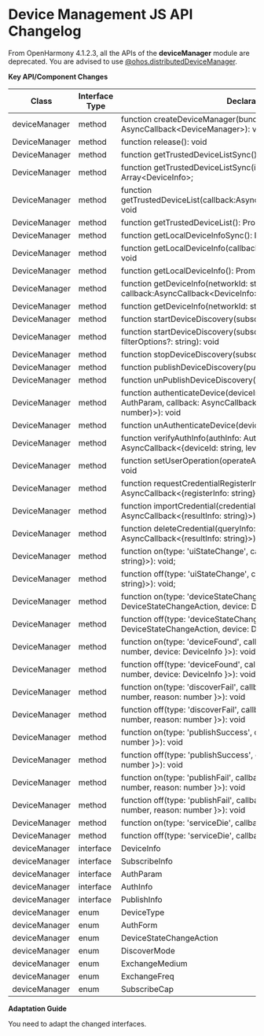 # Device Management JS API Changelog

From OpenHarmony 4.1.2.3, all the APIs of the **deviceManager** module are deprecated. You are advised to use [@ohos.distributedDeviceManager](../../../application-dev/reference/apis/js-apis-distributedDeviceManager.md).

**Key API/Component Changes**

| Class| Interface Type| Declaration| Change Type|
| -- | -- | -- | -- |
| deviceManager | method | function createDeviceManager(bundleName: string, callback: AsyncCallback&lt;DeviceManager&gt;): void | Deprecated|
| DeviceManager | method | function release(): void | Deprecated|
| DeviceManager | method | function getTrustedDeviceListSync(): Array&lt;DeviceInfo&gt; |Deprecated|
| DeviceManager | method | function getTrustedDeviceListSync(isRefresh: boolean): Array&lt;DeviceInfo&gt;; | Deprecated|
| DeviceManager | method | function getTrustedDeviceList(callback:AsyncCallback&lt;Array&lt;DeviceInfo&gt;&gt;): void | Deprecated|
| DeviceManager | method | function getTrustedDeviceList(): Promise&lt;Array&lt;DeviceInfo&gt;&gt; | Deprecated|
| DeviceManager | method | function getLocalDeviceInfoSync(): DeviceInfo | Deprecated|
| DeviceManager | method | function getLocalDeviceInfo(callback:AsyncCallback&lt;DeviceInfo&gt;): void | Deprecated|
| DeviceManager | method | function getLocalDeviceInfo(): Promise&lt;DeviceInfo&gt; | Deprecated|
| DeviceManager | method | function getDeviceInfo(networkId: string, callback:AsyncCallback&lt;DeviceInfo&gt;): void | Deprecated|
| DeviceManager | method | function getDeviceInfo(networkId: string): Promise&lt;DeviceInfo&gt; | Deprecated|
| DeviceManager | method | function startDeviceDiscovery(subscribeInfo: SubscribeInfo): void | Deprecated|
| DeviceManager | method | function startDeviceDiscovery(subscribeInfo: SubscribeInfo, filterOptions?: string): void | Deprecated|
| DeviceManager | method | function stopDeviceDiscovery(subscribeId: number): void | Deprecated|
| DeviceManager | method | function publishDeviceDiscovery(publishInfo: PublishInfo): void | Deprecated|
| DeviceManager | method | function unPublishDeviceDiscovery(publishId: number): void | Deprecated|
| DeviceManager | method | function authenticateDevice(deviceInfo: DeviceInfo, authParam: AuthParam, callback: AsyncCallback&lt;{deviceId: string, pinToken ?: number}&gt;): void | Deprecated|
| DeviceManager | method | function unAuthenticateDevice(deviceInfo: DeviceInfo): void | Deprecated|
| DeviceManager | method | function verifyAuthInfo(authInfo: AuthInfo, callback: AsyncCallback&lt;{deviceId: string, level: number}&gt;): void | Deprecated|
| DeviceManager | method | function setUserOperation(operateAction: number, params: string): void | Deprecated|
| DeviceManager | method | function requestCredentialRegisterInfo(requestInfo: string, callback: AsyncCallback&lt;{registerInfo: string}&gt;): void; | Deprecated|
| DeviceManager | method | function importCredential(credentialInfo: string, callback: AsyncCallback&lt;{resultInfo: string}&gt;): void; | Deprecated|
| DeviceManager | method | function deleteCredential(queryInfo: string, callback: AsyncCallback&lt;{resultInfo: string}&gt;): void; | Deprecated|
| DeviceManager | method | function on(type: 'uiStateChange', callback: Callback&lt;{ param: string}&gt;): void; | Deprecated|
| DeviceManager | method | function off(type: 'uiStateChange', callback?: Callback&lt;{ param: string}&gt;): void; | Deprecated|
| DeviceManager | method | function on(type: 'deviceStateChange',  callback: Callback&lt;{ action: DeviceStateChangeAction, device: DeviceInfo }&gt;): void | Deprecated|
| DeviceManager | method | function off(type: 'deviceStateChange', callback?: Callback&lt;{ action: DeviceStateChangeAction, device: DeviceInfo }&gt;): void | Deprecated|
| DeviceManager | method | function on(type: 'deviceFound', callback: Callback&lt;{ subscribeId: number, device: DeviceInfo }&gt;): void | Deprecated|
| DeviceManager | method | function off(type: 'deviceFound', callback?: Callback&lt;{ subscribeId: number, device: DeviceInfo }&gt;): void | Deprecated|
| DeviceManager | method | function on(type: 'discoverFail', callback: Callback&lt;{ subscribeId: number, reason: number }&gt;): void | Deprecated|
| DeviceManager | method | function off(type: 'discoverFail', callback?: Callback&lt;{ subscribeId: number, reason: number }&gt;): void | Deprecated|
| DeviceManager | method | function on(type: 'publishSuccess', callback: Callback&lt;{ publishId: number }&gt;): void | Deprecated|
| DeviceManager | method | function off(type: 'publishSuccess', callback?: Callback&lt;{ publishId: number }&gt;): void | Deprecated|
| DeviceManager | method | function on(type: 'publishFail', callback: Callback&lt;{ publishId: number, reason: number }&gt;): void | Deprecated|
| DeviceManager | method | function off(type: 'publishFail', callback?: Callback&lt;{ publishId: number, reason: number }&gt;): void | Deprecated|
| DeviceManager | method | function on(type: 'serviceDie', callback: () =&gt; void): void | Deprecated|
| DeviceManager | method | function off(type: 'serviceDie', callback?: () =&gt; void): void | Deprecated|
| deviceManager | interface | DeviceInfo | Deprecated|
| deviceManager | interface | SubscribeInfo | Deprecated|
| deviceManager | interface | AuthParam | Deprecated|
| deviceManager | interface | AuthInfo | Deprecated|
| deviceManager | interface | PublishInfo | Deprecated|
| deviceManager | enum | DeviceType | Deprecated|
| deviceManager | enum | AuthForm | Deprecated|
| deviceManager | enum | DeviceStateChangeAction | Deprecated|
| deviceManager | enum | DiscoverMode | Deprecated|
| deviceManager | enum | ExchangeMedium | Deprecated|
| deviceManager | enum | ExchangeFreq | Deprecated|
| deviceManager | enum | SubscribeCap | Deprecated|

**Adaptation Guide**

You need to adapt the changed interfaces.

